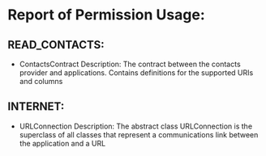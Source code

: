 # Report of Permission Usage:

## READ_CONTACTS:
  - ContactsContract
      Description: The contract between the contacts provider and applications. Contains definitions for the supported URIs and columns

## INTERNET:
  - URLConnection
      Description: The abstract class URLConnection is the superclass of all classes that represent a communications link between the application and a URL


